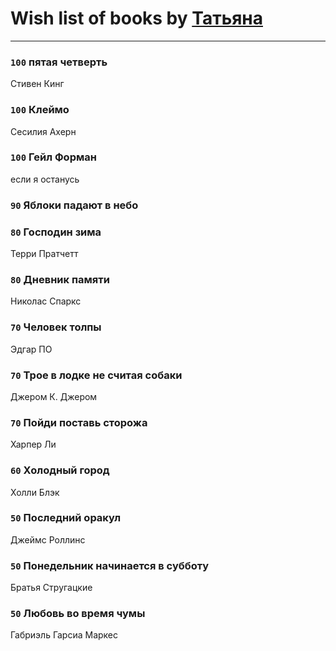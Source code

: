 # Wish list of books by [Татьяна](http://vk.com/id73529875)
---

### `100` пятая четверть
Стивен Кинг

### `100` Клеймо
Сесилия Ахерн

### `100` Гейл Форман
если я останусь

### `90` Яблоки падают в небо

### `80` Господин зима
Терри Пратчетт

### `80` Дневник памяти
Николас Спаркс

### `70` Человек толпы
Эдгар ПО

### `70` Трое в лодке не считая собаки
Джером К. Джером

### `70` Пойди поставь сторожа
Харпер Ли

### `60` Холодный город
Холли Блэк

### `50` Последний оракул
Джеймс Роллинс

### `50` Понедельник начинается в субботу
Братья Стругацкие

### `50` Любовь во время чумы
Габриэль Гарсиа Маркес

